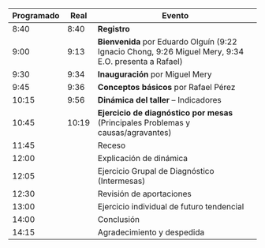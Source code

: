 
Programado | Real  | Evento
-----------|-------|-------
      8:40 |  8:40 | **Registro**
      9:00 |  9:13 | **Bienvenida** por Eduardo Olguín (9:22 Ignacio Chong, 9:26 Miguel Mery, 9:34 E.O. presenta a Rafael)
      9:30 |  9:34 | **Inauguración** por Miguel Mery
      9:45 |  9:36 | **Conceptos básicos** por Rafael Pérez
     10:15 |  9:56 | **Dinámica del taller** – Indicadores
     10:45 | 10:19 | **Ejercicio de diagnóstico por mesas** (Principales Problemas y causas/agravantes)
     11:45 |       | Receso
     12:00 |       | Explicación de dinámica
     12:05 |       | Ejercicio Grupal de Diagnóstico (Intermesas)
     12:30 |       | Revisión de aportaciones
     13:00 |       | Ejercicio individual de futuro tendencial
     14:00 |       | Conclusión
     14:15 |       | Agradecimiento y despedida
